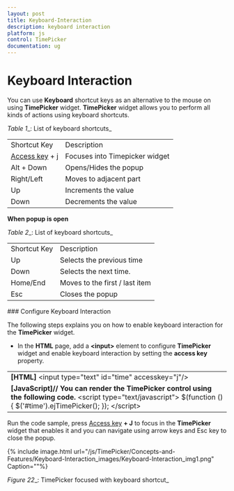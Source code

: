 ```yaml
---
layout: post
title: Keyboard-Interaction
description: keyboard interaction
platform: js
control: TimePicker
documentation: ug
---
```


# Keyboard Interaction

You can use **Keyboard** shortcut keys as an alternative to the mouse on using **TimePicker** widget. **TimePicker** widget allows you to perform all kinds of actions using keyboard shortcuts.

_Table_ _1__: List of keyboard shortcuts_

<table>
<tr>
<td>
Shortcut Key</td><td>
Description</td></tr>
<tr>
<td>
<a href="http://en.wikipedia.org/wiki/Access_key">Access key</a> + j</td><td>
Focuses into Timepicker widget</td></tr>
<tr>
<td>
Alt + Down</td><td>
Opens/Hides the popup</td></tr>
<tr>
<td>
Right/Left</td><td>
Moves to adjacent part</td></tr>
<tr>
<td>
Up</td><td>
Increments the value</td></tr>
<tr>
<td>
Down</td><td>
Decrements the value</td></tr>
</table>


**When popup is open**

_Table_ _2__: List of keyboard shortcuts_

<table>
<tr>
<td>
Shortcut Key</td><td>
Description</td></tr>
<tr>
<td>
Up</td><td>
Selects the previous time </td></tr>
<tr>
<td>
Down </td><td>
Selects the next time.</td></tr>
<tr>
<td>
Home/End</td><td>
Moves to the first / last item</td></tr>
<tr>
<td>
Esc</td><td>
Closes the popup</td></tr>
</table>
### Configure Keyboard Interaction

The following steps explains you on how to enable keyboard interaction for the **TimePicker** widget.

* In the **HTML** page, add a **&lt;input&gt;** element to configure **TimePicker** widget and enable keyboard interaction by setting the **access key** property.





<table>
<tr>
<td>
<b>[HTML]</b>        &lt;input type="text" id="time" accesskey="j"/&gt;</td></tr>
<tr>
<td>
<b>[JavaScript]</b><b>// You can render the TimePicker control using the following code.</b>   &lt;script type="text/javascript"&gt;    $(function () {         $('#time').ejTimePicker();        });    &lt;/script&gt;</td></tr>
</table>


Run the code sample, press [Access key](http://en.wikipedia.org/wiki/Access_key) **+ J** to focus in the **TimePicker** widget that enables it and you can navigate using arrow keys and Esc key to close the popup.



{% include image.html url="/js/TimePicker/Concepts-and-Features/Keyboard-Interaction_images/Keyboard-Interaction_img1.png" Caption=""%}

_Figure_ _22__: TimePicker focused with keyboard shortcut_






